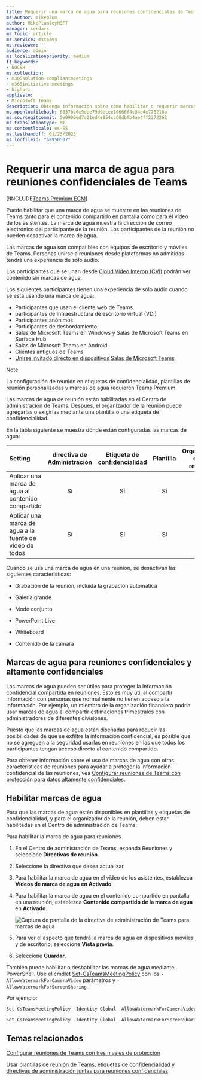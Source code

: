 ```yaml
---
title: Requerir una marca de agua para reuniones confidenciales de Teams
ms.author: mikeplum
author: MikePlumleyMSFT
manager: serdars
ms.topic: article
ms.service: msteams
ms.reviewer: ''
audience: admin
ms.localizationpriority: medium
f1.keywords:
- NOCSH
ms.collection:
- m365solution-compliantmeetings
- m365initiative-meetings
- highpri
appliesto:
- Microsoft Teams
description: Obtenga información sobre cómo habilitar o requerir marcas de agua en el vídeo de los asistentes y el contenido compartido en reuniones confidenciales de Teams.
ms.openlocfilehash: 6037bc6e9dbe79d9ecee10666f4c34e4e778216a
ms.sourcegitcommit: 5e0900ed7a21ed4e854cc00dbfb4ae4ff2372262
ms.translationtype: MT
ms.contentlocale: es-ES
ms.lasthandoff: 01/23/2023
ms.locfileid: "69950507"
---
```

# <a name="require-a-watermark-for-sensitive-teams-meetings"></a>Requerir una marca de agua para reuniones confidenciales de Teams

[!INCLUDE[Teams Premium ECM](includes/teams-premium-ecm.md)]

Puede habilitar que una marca de agua se muestre en las reuniones de Teams tanto para el contenido compartido en pantalla como para el vídeo de los asistentes. La marca de agua muestra la dirección de correo electrónico del participante de la reunión. Los participantes de la reunión no pueden desactivar la marca de agua.

Las marcas de agua son compatibles con equipos de escritorio y móviles de Teams. Personas unirse a reuniones desde plataformas no admitidas tendrá una experiencia de solo audio.

Los participantes que se unan desde [Cloud Video Interop (CVI)](cloud-video-interop.md) podrán ver contenido sin marcas de agua.

Los siguientes participantes tienen una experiencia de solo audio cuando se está usando una marca de agua:

- Participantes que usan el cliente web de Teams
- participantes de Infraestructura de escritorio virtual (VDI)
- Participantes anónimos
- Participantes de desbordamiento
- Salas de Microsoft Teams en Windows y Salas de Microsoft Teams en Surface Hub
- Salas de Microsoft Teams en Android
- Clientes antiguos de Teams
- [Unirse invitado directo en dispositivos Salas de Microsoft Teams](/microsoftteams/rooms/third-party-join)

> [!Note]
> La configuración de reunión en etiquetas de confidencialidad, plantillas de reunión personalizadas y marcas de agua requieren Teams Premium.

Las marcas de agua de reunión están habilitadas en el Centro de administración de Teams. Después, el organizador de la reunión puede agregarlas o exigirlas mediante una plantilla o una etiqueta de confidencialidad.

En la tabla siguiente se muestra dónde están configuradas las marcas de agua:

|Setting|directiva de Administración|Etiqueta de confidencialidad|Plantilla|Organizador de la reunión|
|:------|:----------:|:---------------:|:------:|:---------------:|
|Aplicar una marca de agua al contenido compartido|Sí|Sí|Sí|Sí|
|Aplicar una marca de agua a la fuente de vídeo de todos|Sí|Sí|Sí|Sí|

Cuando se usa una marca de agua en una reunión, se desactivan las siguientes características:

- Grabación de la reunión, incluida la grabación automática

- Galería grande

- Modo conjunto

- PowerPoint Live

- Whiteboard

- Contenido de la cámara

## <a name="watermarks-for-sensitive-and-highly-sensitive-meetings"></a>Marcas de agua para reuniones confidenciales y altamente confidenciales

Las marcas de agua pueden ser útiles para proteger la información confidencial compartida en reuniones. Esto es muy útil al compartir información con personas que normalmente no tienen acceso a la información. Por ejemplo, un miembro de la organización financiera podría usar marcas de agua al compartir estimaciones trimestrales con administradores de diferentes divisiones.

Puesto que las marcas de agua están diseñadas para reducir las posibilidades de que se exfiltre la información confidencial, es posible que no se agreguen a la seguridad usarlas en reuniones en las que todos los participantes tengan acceso directo al contenido compartido.

Para obtener información sobre el uso de marcas de agua con otras características de reuniones para ayudar a proteger la información confidencial de las reuniones, vea [Configurar reuniones de Teams con protección para datos altamente confidenciales](/microsoftteams/configure-meetings-highly-sensitive-protection).

## <a name="enable-watermarks"></a>Habilitar marcas de agua

Para que las marcas de agua estén disponibles en plantillas y etiquetas de confidencialidad, y para el organizador de la reunión, deben estar habilitadas en el Centro de administración de Teams.

Para habilitar la marca de agua para reuniones

1. En el Centro de administración de Teams, expanda Reuniones y seleccione **Directivas de reunión**.

1. Seleccione la directiva que desea actualizar.

1. Para habilitar la marca de agua en el vídeo de los asistentes, establezca **Vídeos de marca de agua** **en Activado**.

1. Para habilitar la marca de agua en el contenido compartido en pantalla en una reunión, establezca **Contenido compartido de la marca de agua** en **Activado**.

    ![Captura de pantalla de la directiva de administración de Teams para marcas de agua](media/watermark-admin-policy.png)

1. Para ver el aspecto que tendrá la marca de agua en dispositivos móviles y de escritorio, seleccione **Vista previa**.

1. Seleccione **Guardar**.

También puede habilitar o deshabilitar las marcas de agua mediante PowerShell. Use el cmdlet [Set-CsTeamsMeetingPolicy](/powershell/module/skype/set-csteamsmeetingpolicy) con los `-AllowWatermarkForCameraVideo` parámetros y `-AllowWatermarkForScreenSharing` .

Por ejemplo:

```powershell
Set-CsTeamsMeetingPolicy -Identity Global -AllowWatermarkForCameraVideo $True 

Set-CsTeamsMeetingPolicy -Identity Global -AllowWatermarkForScreenSharing $True 
```

## <a name="related-topics"></a>Temas relacionados

[Configurar reuniones de Teams con tres niveles de protección](configure-meetings-three-tiers-protection.md)

[Usar plantillas de reunión de Teams, etiquetas de confidencialidad y directivas de administración juntas para reuniones confidenciales](meeting-templates-sensitivity-labels-policies.md)
